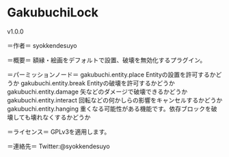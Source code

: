 GakubuchiLock
=============

v1.0.0


＝作者＝
syokkendesuyo

＝概要＝
額縁・絵画をデフォルトで設置、破壊を無効化するプラグイン。

＝パーミッションノード＝
gakubuchi.entity.place Entityの設置を許可するかどうか
gakubuchi.entity.break Entityの破壊を許可するかどうか
gakubuchi.entity.damage 矢などのダメージで破壊できるかどうか
gakubuchi.entity.interact 回転などの何かしらの影響をキャンセルするかどうか
gakubuchi.entity.hanging 重くなる可能性がある機能です。依存ブロックを破壊しても壊れなくするかどうか

＝ライセンス＝
GPLv3を適用します。

＝連絡先＝
Twitter:@syokkendesuyo
